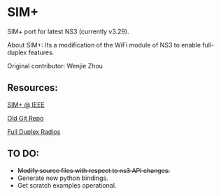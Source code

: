 # SIM+

SIM+ port for latest NS3 (currently v3.29).

About SIM+: Its a modification of the WiFi module of NS3 to enable full-duplex features.

Original contributor: Wenjie Zhou

Resources:
---
[SIM+ @ IEEE](https://ieeexplore.ieee.org/abstract/document/6983995)

[Old Git Repo](https://github.com/wenjie-zhou/full-duplex-ns3)

[Full Duplex Radios](https://web.stanford.edu/~skatti/pubs/sigcomm13-fullduplex.pdf)

TO DO:
---
- ~~Modify source files with respect to ns3 API changes.~~
- Generate new python bindings.
- Get scratch examples operational.
